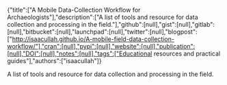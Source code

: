 {"title":["A Mobile Data-Collection Workflow for Archaeologists"],"description":["A list of tools and resource for data collection and processing in the field."],"github":[null],"gist":[null],"gitlab":[null],"bitbucket":[null],"launchpad":[null],"twitter":[null],"blogpost":["http://isaacullah.github.io/A-mobile-field-data-collection-workflow/"],"cran":[null],"pypi":[null],"website":[null],"publication":[null],"DOI":[null],"notes":[null],"tags":["Educational resources and practical guides"],"authors":["isaacullah"]}

A list of tools and resource for data collection and processing in the field.